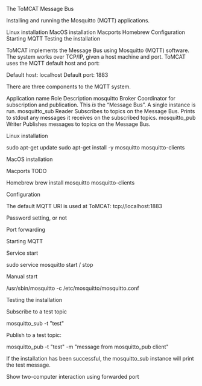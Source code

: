 
The ToMCAT Message Bus 

Installing and running the Mosquitto (MQTT) applications.   

Linux installation
MacOS installation
Macports
Homebrew
Configuration
Starting MQTT
Testing the installation



ToMCAT implements the Message Bus using Mosquitto (MQTT) software.   The system works over TCP/IP, given a host machine and port.  ToMCAT uses the MQTT default host and port:
   

Default host:
localhost
Default port:
1883



There are three components to the MQTT system.    

Application name
Role
Description
mosquitto 
Broker
Coordinator for subscription and publication.  This *is* the “Message Bus”.   A single instance is run.
mosquitto_sub
Reader
Subscribes to topics on the Message Bus.  Prints to stdout any messages it receives on the subscribed topics.
mosquitto_pub
Writer
Publishes messages to topics on the Message Bus. 



Linux installation

sudo apt-get update
sudo apt-get install -y mosquitto mosquitto-clients



MacOS installation

Macports
TODO

Homebrew
brew install mosquitto mosquitto-clients


Configuration

The default MQTT URI is used at ToMCAT:    tcp://localhost:1883

Password setting, or not

Port forwarding

Starting MQTT

Service start

sudo service mosquitto start / stop


Manual start

/usr/sbin/mosquitto -c /etc/mosquitto/mosquitto.conf


Testing the installation

Subscribe to a test topic

mosquitto_sub -t "test"


Publish to a test topic:

mosquitto_pub -t "test" -m "message from mosquitto_pub client"


If the installation has been successful, the mosquitto_sub instance will print the test message.



Show two-computer interaction using forwarded port



